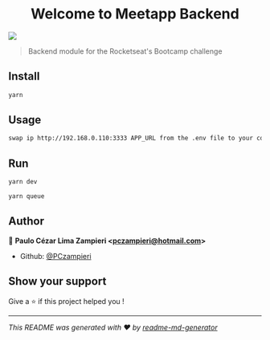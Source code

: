 
<h1 align="center">Welcome to Meetapp Backend </h1>
<p>
  <img src="https://img.shields.io/badge/version-1.0.0-blue.svg?cacheSeconds=2592000" />
</p>

> Backend module for the Rocketseat&#39;s Bootcamp challenge

## Install

```sh
yarn
```
## Usage

```sh
swap ip http://192.168.0.110:3333 APP_URL from the .env file to your computer's local ip to generate mobile image preview
```
## Run

```sh
yarn dev
```
```sh
yarn queue
```

## Author

👤 **Paulo Cézar Lima Zampieri &lt;pczampieri@hotmail.com&gt;**

* Github: [@PCzampieri](https://github.com/PCzampieri)

## Show your support

Give a ⭐️ if this project helped you !

***
_This README was generated with ❤️ by [readme-md-generator](https://github.com/kefranabg/readme-md-generator)_
